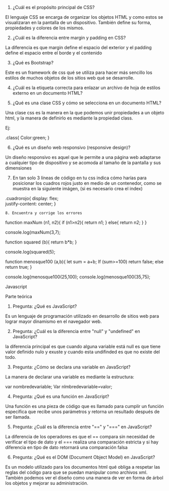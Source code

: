 1. ¿Cuál es el propósito principal de CSS?

El lenguaje CSS se encarga de organizar los objetos  HTML y como estos se visualizaran  en la pantalla de un dispositivo. También define su forma, propiedades y colores de los mismos.


2. ¿Cuál es la diferencia entre margin y padding en CSS?

La diferencia es que margin define el espacio del exterior y el padding define el espacio entre el borde y el contenido 

3. ¿Qué es Bootstrap?

Este es un framework de css qué se utiliza para hacer más sencillo los estilos de muchos objetos de los sitios web qué se desarrolle.

4. ¿Cuál es la etiqueta correcta para enlazar un archivo de hoja de estilos externo en un documento HTML?

<head><linkrel="stylesheet"type="text/css"href="patharchivo.css"></head>

5. ¿Qué es una clase CSS y cómo se selecciona en un documento HTML?

Una clase css es la manera en la que podemos unir propiedades a un objeto html, y la manera de definirlo es mediante la propiedad class.

Ej: <a class="clasehipervinculo"></a>

.class{
Color:green;
}

6. ¿Qué es un diseño web responsivo (responsive design)?

Un diseño responsivo es aquel que le permite  a una página web adaptarse a cualquier tipo de dispositivo y se acomoda al tamaño de la pantalla y sus dimensiones 

7. En tan solo 3 líneas de código en tu css indica cómo harías para posicionar los cuadros rojos justo en medio de un contenedor, como se muestra en la siguiente imágen, (si es necesario crea el index)

.cuadrorojo{
display: flex;   
justify-content: center; 
}

	8. Encuentra y corrige los errores

function maxNum (n1, n2){
	 if (n1>n2){
		return n1;
	}
	else{
		return n2;
	}
}

console.log(maxNum(3,7);


function squared (b){
	return b*b;
}

console.log(squared(5);


function menosque100 (a,b){
	let sum = a+b;
	If (sum>=100)
		return false;
	else
		return true;
}

console.log(menosque100(25,100);
console.log(menosque100(35,75);


Javascript

Parte teórica

 1. Pregunta: ¿Qué es JavaScript? 

Es un lenguaje de programación utilizado en desarrollo de sitios web para lograr mayor dinamismo en el navegador web.


2. Pregunta: ¿Cuál es la diferencia entre "null" y "undefined" en JavaScript?

la diferencia principal es que cuando alguna variable  está null es que tiene valor definido nulo y exuste y cuando esta undifinded es que no existe del todo.

 3. Pregunta: ¿Cómo se declara una variable en JavaScript?

La manera de declarar una variable es mediante la estructura:

var nombredevariable;
Var nlmbredevariable=valor;
 

 4. Pregunta: ¿Qué es una función en JavaScript? 

Una función es una pieza de código que es llamado para cumplir un función especifica que recibe unos parámetros y retorna un resultado después de ser llamada.

5. Pregunta: ¿Cuál es la diferencia entre "==" y "===" en JavaScript? 

La diferencia de los operadores es que el == compara sin necesidad de verificar el tipo de dato y el === realiza una comparación estricta y si hay diferencia en tipo de dato retornará una comparación falsa



6. Pregunta: ¿Qué es el DOM (Document Object Model) en JavaScript?

Es un modelo utilizado para los documentos html qué obliga a respetar las reglas del código para que se puedan manipular como archivos xml. También podemos ver el diseño como una manera de ver en forma de árbol los objetos y mejorar su administración.
